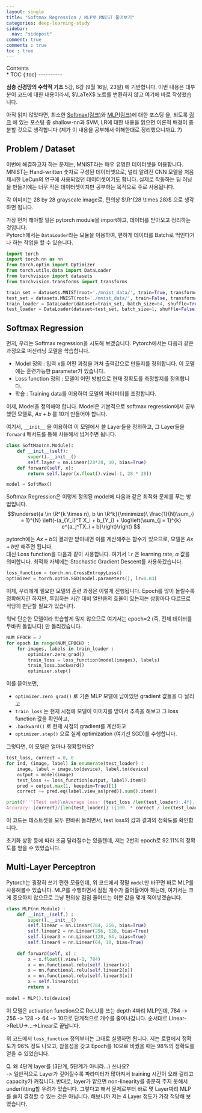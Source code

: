 ```yaml
---
layout: single
title: "Softmax Regression / MLP로 MNIST 풀어보기"
categories: deep-learning-study
sidebar:
  nav: "sidepost"
comment: true
comments : true
toc : true
---
```

<div id="toc">
Contents
</div>
* TOC
{:toc}
----------

**심층 신경망의 수학적 기초** 5강, 6강 (9월 16일, 23일) 에 기반합니다. 이번 내용은 대부분이 코드에 대한 내용이라서, $\LaTeX$ 노트를 변환하지 않고 여기에 바로 작성했습니다. 

아직 읽지 않았다면, 최소한 [Softmax(링크)](/deep-learning-study/softmax-regression)와 [MLP(링크)](/deep-learning-study/multilayer-perceptron)에 대한 포스팅 을, 되도록 [링크](/deep-learning-study/) 에 있는 포스팅 중 shallow-nn과 SVM, LR에 대한 내용을 읽으면 이론적 배경이 충분할 것으로 생각합니다 (제가 이 내용을 공부해서 이해한대로 정리했으니까요..?)

## Problem / Dataset
이번에 해결하고자 하는 문제는, MNIST라는 매우 유명한 데이터셋을 이용합니다. MNIST는 Hand-written 숫자로 구성된 데이터셋으로, 널리 알려진 CNN 모델을 처음 제시한 LeCun의 연구에 사용되었던 데이터셋이기도 합니다. 실제로 작동하는 딥 러닝을 만들기에는 너무 작은 데이터셋이지만 공부하는 목적으로 주로 사용됩니다. 

각 이미지는 28 by 28 grayscale image로, 편의상 $\R^{28 \times 28}$ 으로 생각하면 됩니다. 

가장 먼저 해야할 일은 pytorch module을 import하고, 데이터를 받아오고 정리하는 것입니다.  
Pytorch에서는 `DataLoader`라는 모듈을 이용하여, 편하게 데이터를 Batch로 먹인다거나 하는 작업을 할 수 있습니다.  


```py 
import torch
import torch.nn as nn
from torch.optim import Optimizer
from torch.utils.data import DataLoader
from torchvision import datasets
from torchvision.transforms import transforms

train_set = datasets.MNIST(root='./mnist_data/', train=True, transform=transforms.ToTensor(), download=True)
test_set = datasets.MNIST(root='./mnist_data/', train=False, transform=transforms.ToTensor(), download=True)
train_loader = DataLoader(dataset=train_set, batch_size=64, shuffle=True)
test_loader = DataLoader(dataset=test_set, batch_size=1, shuffle=False)
```

## Softmax Regression 
먼저, 우리는 Softmax regression을 시도해 보겠습니다. Pytorch에서는 다음과 같은 과정으로 머신러닝 모델을 학습합니다. 
- Model 정의 : 입력 $x$를 어떤 과정을 거쳐 출력값으로 만들지를 정의합니다. 이 모델에는 훈련가능한 parameter가 있습니다. 
- Loss function 정의 : 모델이 어떤 방법으로 현재 정확도를 측정할지를 정의합니다. 
- 학습 : Training data를 이용하여 모델의 파라미터를 조정합니다. 

이제, Model을 정의해야 합니다. Model은 기본적으로 softmax regression에서 공부했던 모델로, $Ax + b$ 를 10개 만들어야 합니다. 

여기서, `__init__` 을 이용하여 이 모델에서 쓸 Layer들을 정의하고, 그 Layer들을 `forward` 메서드를 통해 사용해서 넘겨주면 됩니다. 
```py
class SoftMax(nn.Module):
    def __init__(self):
        super().__init__()
        self.layer = nn.Linear(28*28, 10, bias=True)
    def forward(self, x):
        return self.layer(x.float().view(-1, 28 * 28))

model = SoftMax()
```
Softmax Regression은 이렇게 정의된 model에 다음과 같은 최적화 문제를 푸는 방법입니다. 
$$\underset{a \in \R^{k \times n}, b \in \R^k}{\minimize}\ \frac{1}{N}\sum_{i = 1}^{N}  \left(-(a_{Y_i}^T X_i + b_{Y_i} + \log\left(\sum_{j = 1}^{k} e^{a_j^TX_i + b}\right)\right) $$

pytorch에는 $Ax + b$의 결과만 받아내면 이를 계산해주는 함수가 있으므로, 모델은 $Ax + b$만 해주면 됩니다.  
대신 Loss function을 다음과 같이 사용합니다. 여기서 `lr` 은 learning rate, $\alpha$ 값을 의미합니다. 최적화 자체에는 Stochastic Gradient Descent를 사용하겠습니다. 
```py
loss_function = torch.nn.CrossEntropyLoss()    
optimizer = torch.optim.SGD(model.parameters(), lr=0.03)   
```

이제, 우리에게 필요한 모델의 훈련 과정은 이렇게 진행됩니다. Epoch를 많이 돌릴수록 정확해지긴 하지만, 투입하는 시간 대비 얼만큼의 효율이 있는지는 상황마다 다르므로 적당히 판단할 필요가 있습니다. 

워낙 단순한 모델이라 학습할게 많지 않으므로 여기서는 epoch=2 (즉, 전체 데이터를 두바퀴 돌립니다) 만 돌리겠습니다. 

```py
NUM_EPOCH = 2
for epoch in range(NUM_EPOCH) :
    for images, labels in train_loader :
        optimizer.zero_grad()
        train_loss = loss_function(model(images), labels)
        train_loss.backward()
        optimizer.step()
```

이를 뜯어보면, 
- `optimizer.zero_grad()` 로 기존 MLP 모델에 남아있던 gradient 값들을 다 날리고 
- `train_loss` 는 현재 시점에 모델이 이미지를 받아서 추측을 해보고 그 loss function 값을 확인하고,
- `.backward()` 로 현재 시점의 gradient를 계산하고
- `optimizer.step()` 으로 실제 optimization (여기선 SGD)를 수행합니다. 

그렇다면, 이 모델은 얼마나 정확할까요? 
```py
test_loss, correct = 0, 0
for ind, (image, label) in enumerate(test_loader) :
    image, label = image.to(device), label.to(device)
    output = model(image)
    test_loss += loss_function(output, label).item()
    pred = output.max(1, keepdim=True)[1]
    correct += pred.eq(label.view_as(pred)).sum().item()

print(f'''[Test set]\nAverage loss: {test_loss /len(test_loader):.4f}, 
Accuracy: {correct}/{len(test_loader)} ({100. * correct / len(test_loader):.2f}%)''')
```
이 코드는 테스트셋을 모두 한바퀴 돌리면서, test loss의 값과 결과의 정확도를 확인합니다. 

초기화 상황 등에 따라 조금 달라질수는 있을텐데, 저는 2번의 epoch로 92.11%의 정확도를 얻을 수 있었습니다. 

## Multi-Layer Perceptron
Pytorch는 굉장히 쓰기 편한 모듈인데, 위 코드에서 정말 `model`만 바꾸면 바로 MLP를 사용해볼수 있습니다. MLP를 수행하면서 점점 개수가 줄어들어야 하는데, 여기서는 크게 중요하지 않으므로 그냥 편의상 점점 줄어드는 이쁜 값을 몇개 적어넣겠습니다. 
```py
class MLP(nn.Module) :
    def __init__(self,) :
        super().__init__()
        self.linear = nn.Linear(784, 256, bias=True)
        self.linear2 = nn.Linear(256, 128, bias=True)
        self.linear3 = nn.Linear(128, 64, bias=True)
        self.linear4 = nn.Linear(64, 10, bias=True)
        
    def forward(self, x) :
        x = x.float().view(-1, 784)
        x = nn.functional.relu(self.linear(x))
        x = nn.functional.relu(self.linear2(x))
        x = nn.functional.relu(self.linear3(x))
        x = self.linear4(x)
        return x
    
model = MLP().to(device)
```
이 모델은 activation function으로 ReLU를 쓰는 depth 4짜리 MLP인데, 784 -> 256 -> 128 -> 64 -> 10으로 단계적으로 개수를 줄여나갑니다. 순서대로 Linear->ReLU->...->Linear로 끝납니다. 

위 코드에서 `loss_function` 정의부터는 그대로 실행하면 됩니다. 저는 로컬에서 정확도가 96% 정도 나오고, 참을성을 갖고 Epoch를 10으로 바꿨을 때는 98%의 정확도를 얻을 수 있었습니다. 

Q. 왜 4단계 layer를 (3단계, 5단계가 아니라...) 쓰나요?  
-> 일반적으로 Layer가 깊어질수록 파라미터가 많아져서 training 시간이 오래 걸리고 capacity가 커집니다. 반대로, layer가 얕으면 non-linearity를 충분히 주지 못해서 underfitting할 우려가 있습니다. 
그렇다고 해서 문제로부터 바로 몇 Layer짜리 MLP를 쓸지 결정할 수 있는 것은 아닙니다. 해보니까 저는 4 Layer 정도가 가장 적당해 보였습니다. 